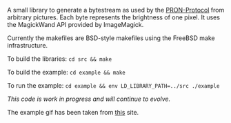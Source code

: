 A small library to generate a bytestream as used by the [PRON-Protocol][1] from
arbitrary pictures.  Each byte represents the brightness of one pixel. It uses
the MagickWand API provided by ImageMagick.

Currently the makefiles are BSD-style makefiles using the FreeBSD make
infrastructure.

To build the libraries: `cd src && make`

To build the example: `cd example && make`

To run the example: `cd example && env LD_LIBRARY_PATH=../src ./example`

*This code is work in progress and will continue to evolve.*

The example gif has been taken from [this][2] site.

[1]: http://raumzeitlabor.de/wiki/PRON-Protokoll "RZL1337 - PRON-Wall Protocol"
[2]: http://www.archive.org/details/blackandwhiteanimatedgifs "black and white animated gifs"
